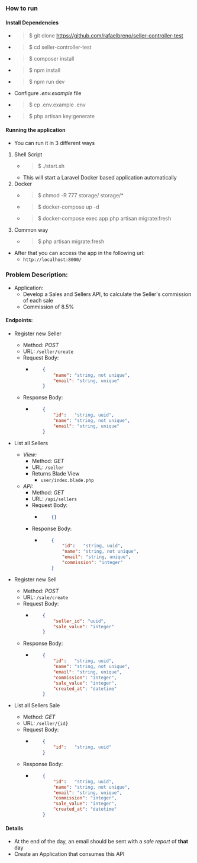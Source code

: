 ### How to run
#### Install Dependencies
- > $ git clone https://github.com/rafaelbreno/seller-controller-test
- > $ cd seller-controller-test
- > $ composer install
- > $ npm install
- > $ npm run dev
- Configure _.env.example_ file
- > $ cp .env.example .env
- > $ php artisan key:generate
#### Running the application
- You can run it in 3 different ways
1. Shell Script
    - > $ ./start.sh
    - This will start a Laravel Docker based application automatically
2. Docker
    - > $ chmod -R 777 storage/ storage/*
    - > $ docker-compose up -d
    - > $ docker-compose exec app php artisan migrate:fresh
3. Common way
    - > $ php artisan migrate:fresh
- After that you can access the app in the following url:
    - `http://localhost:8000/`
### Problem Description:
- Application:
    - Develop a Sales and Sellers API, to calculate the Seller's commission of each sale 
    - Commission of 8.5%
#### Endpoints:
- Register new Seller
    - Method: _POST_
    - URL: `/seller/create`
    - Request Body:
        -   ```json
                {
                    "name": "string, not unique",
                    "email": "string, unique"
                }
            ```
    - Response Body:
        -   ```json
                {
                    "id":   "string, uuid",
                    "name": "string, not unique",
                    "email": "string, unique"
                }
            ```
- List all Sellers
    - _View:_
        - Method: _GET_
        - URL: `/seller`
        - Returns Blade View
            - `user/index.blade.php`
    - _API:_
        - Method: _GET_
        - URL: `/api/sellers`
        - Request Body:
            -   ```json
                    {}
                ```
        - Response Body:
            -   ```json
                    {
                        "id":   "string, uuid",
                        "name": "string, not unique",
                        "email": "string, unique",
                        "commission": "integer" 
                    }
                ```
- Register new Sell
    - Method: _POST_
    - URL: `/sale/create`
    - Request Body:
        -   ```json
                {
                    "seller_id": "uuid",
                    "sale_value": "integer"
                }
            ```
    - Response Body:
        -   ```json
                {
                    "id":   "string, uuid",
                    "name": "string, not unique",
                    "email": "string, unique",
                    "commission": "integer",
                    "sale_value": "integer",
                    "created_at": "datetime"
                }
            ```

- List all Sellers Sale
    - Method: _GET_
    - URL: `/seller/{id}`
    - Request Body:
        -   ```json
                {
                    "id":   "string, uuid"
                }
            ```
    - Response Body:
        -   ```json
                {
                    "id":   "string, uuid",
                    "name": "string, not unique",
                    "email": "string, unique",
                    "commission": "integer",
                    "sale_value": "integer",
                    "created_at": "datetime"
                }
            ```
#### Details
- At the end of the day, an email should be sent with a _sale report_ of __that__ day
- Create an Application that consumes this API
